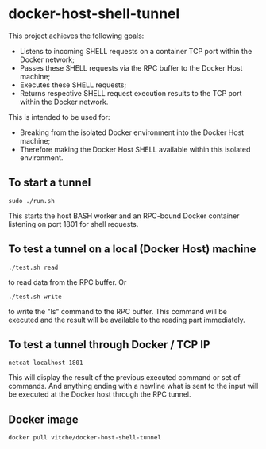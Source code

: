 # docker-host-shell-tunnel

This project achieves the following goals:
- Listens to incoming SHELL requests on a container TCP port within the Docker network;
- Passes these SHELL requests via the RPC buffer to the Docker Host machine;
- Executes these SHELL requests;
- Returns respective SHELL request execution results to the TCP port within the Docker network.

This is intended to be used for:
- Breaking from the isolated Docker environment into the Docker Host machine;
- Therefore making the Docker Host SHELL available within this isolated environment.

## To start a tunnel
```shell
sudo ./run.sh
```
This starts the host BASH worker and an RPC-bound Docker container listening on port 1801 for shell requests.

## To test a tunnel on a local (Docker Host) machine
```shell
./test.sh read
```
to read data from the RPC buffer. 
Or
```shell
./test.sh write
```
to write the "ls" command to the RPC buffer. This command will be executed and the result will be available to the reading part immediately.

## To test a tunnel through Docker / TCP IP
```shell
netcat localhost 1801
```
This will display the result of the previous executed command or set of commands.
And anything ending with a newline what is sent to the input will be executed at the Docker host through the RPC tunnel.

## Docker image
```shell
docker pull vitche/docker-host-shell-tunnel
```
